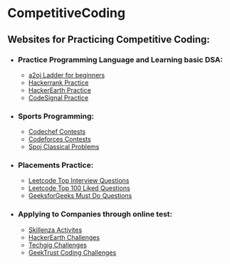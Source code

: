 # CompetitiveCoding

## Websites for Practicing Competitive Coding:

* ### Practice Programming Language and Learning basic DSA:
    - [a2oj Ladder for beginners](https://a2oj.com/Ladder11.html)
    - [Hackerrank Practice](https://www.hackerrank.com/dashboard)
    - [HackerEarth Practice](https://www.hackerearth.com/practice/)
    - [CodeSignal Practice](https://codesignal.com/)


* ### Sports Programming:
    - [Codechef Contests](https://www.codechef.com/contests/)
    - [Codeforces Contests](https://codeforces.com/contests)
    - [Spoj Classical Problems](https://www.spoj.com/problems/classical/)

* ### Placements Practice:
    - [Leetcode Top Interview Questions](https://leetcode.com/problemset/top-interview-questions/)
    - [Leetcode Top 100 Liked Questions](https://leetcode.com/problemset/top-100-liked-questions/)
    - [GeeksforGeeks Must Do Questions](https://www.geeksforgeeks.org/must-do-coding-questions-for-companies-like-amazon-microsoft-adobe/)

* ### Applying to Companies through online test:
    - [Skillenza Activites](https://skillenza.com/activities)
    - [HackerEarth Challenges](https://www.hackerearth.com/challenges/)
    - [Techgig Challenges](https://www.techgig.com/challenge)
    - [GeekTrust Coding Challenges](https://www.geektrust.in/coding-problem)
